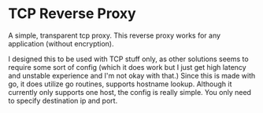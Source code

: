# TCP Reverse Proxy
A simple, transparent tcp proxy. This reverse proxy works for any application (without encryption). 

I designed this to be used with TCP stuff only, as other solutions seems to require some sort of config (which it does work but I just get high latency and unstable experience and I'm not okay with that.)
Since this is made with go, it does utilize go routines, supports hostname lookup. Although it currently only supports one host, the config is really simple. You only need to specify destination ip and port.

